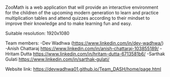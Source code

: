 ZooMath is a web application that will provide an interactive environment for the children of the upcoming modern generation to learn and practice multiplication tables and attend quizzes according to their mindset to improve their knowledge and to make learning fun and easy.

Suitable resolution: 1920x1080

Team members:
-Dev Wadhwa (https://www.linkedin.com/in/dev-wadhwa/)
-Anish Chattaraj https://www.linkedin.com/in/anish-chattaraj-103855189/
-Hritam Dutta https://www.linkedin.com/in/hritam-dutta-6713581b6/
-Sarthak Gulati https://www.linkedin.com/in/sarthak-gulati/

Website link: https://devwadhwa01.github.io/Team_DASH/home/page.html
